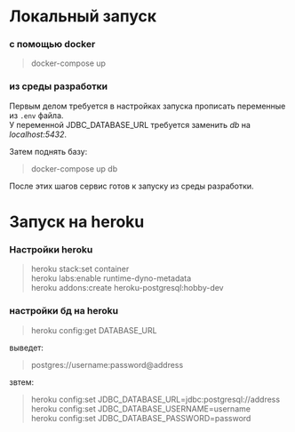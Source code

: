 # Локальный запуск
### с помощью docker
> docker-compose up

### из среды разработки
Первым делом требуется в настройках запуска прописать переменные из `.env` файла.  
У переменной JDBC_DATABASE_URL требуется заменить _db_ на _localhost:5432_.  

Затем поднять базу:
> docker-compose up db

После этих шагов сервис готов к запуску из среды разработки.


# Запуск на heroku
### Настройки heroku
> heroku stack:set container  
> heroku labs:enable runtime-dyno-metadata  
> heroku addons:create heroku-postgresql:hobby-dev

### настройки бд на heroku
> heroku config:get DATABASE_URL  

выведет:  
> postgres://username:password@address  

звтем:
> heroku config:set JDBC_DATABASE_URL=jdbc:postgresql://address  
> heroku config:set JDBC_DATABASE_USERNAME=username  
> heroku config:set JDBC_DATABASE_PASSWORD=password  
